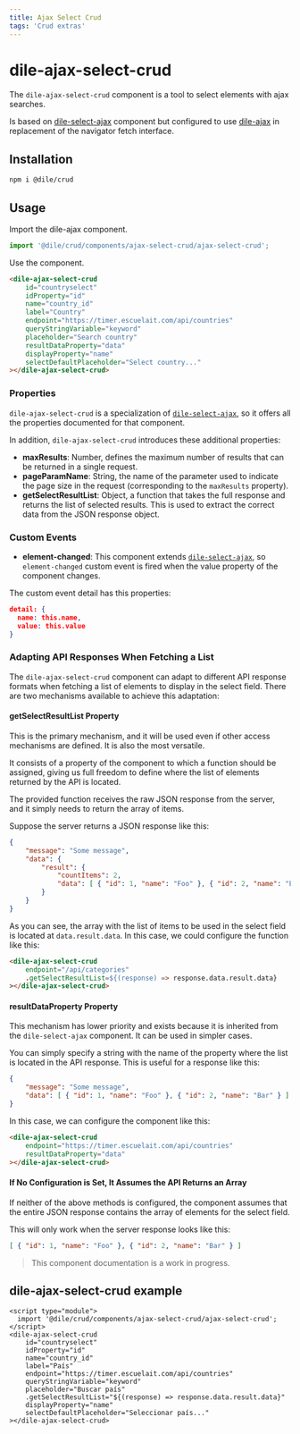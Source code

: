 ```yaml
---
title: Ajax Select Crud
tags: 'Crud extras'
---
```


# dile-ajax-select-crud

The `dile-ajax-select-crud` component is a tool to select elements with ajax searches. 

Is based on [dile-select-ajax](/components/dile-select-ajax/) component but configured to use [dile-ajax](/components/dile-select-ajax/) in replacement of the navigator fetch interface.

## Installation

```bash
npm i @dile/crud
```

## Usage

Import the dile-ajax component.

```javascript
import '@dile/crud/components/ajax-select-crud/ajax-select-crud';
```

Use the component.

```html
<dile-ajax-select-crud
    id="countryselect"
    idProperty="id"
    name="country_id"
    label="Country"
    endpoint="https://timer.escuelait.com/api/countries" 
    queryStringVariable="keyword"
    placeholder="Search country"
    resultDataProperty="data"
    displayProperty="name"
    selectDefaultPlaceholder="Select country..."
></dile-ajax-select-crud>
```

### Properties

`dile-ajax-select-crud` is a specialization of [`dile-select-ajax`](/components/dile-select-ajax/), so it offers all the properties documented for that component.

In addition, `dile-ajax-select-crud` introduces these additional properties:

- **maxResults**: Number, defines the maximum number of results that can be returned in a single request.
- **pageParamName**: String, the name of the parameter used to indicate the page size in the request (corresponding to the `maxResults` property).
- **getSelectResultList**: Object, a function that takes the full response and returns the list of selected results. This is used to extract the correct data from the JSON response object. 

### Custom Events

- **element-changed**: This component extends [`dile-select-ajax`](/components/dile-select-ajax/), so `element-changed` custom event is fired when the value property of the component changes.

The custom event detail has this properties:

```json
detail: {
  name: this.name,
  value: this.value
}
```

### Adapting API Responses When Fetching a List

The `dile-ajax-select-crud` component can adapt to different API response formats when fetching a list of elements to display in the select field. There are two mechanisms available to achieve this adaptation:

#### getSelectResultList Property

This is the primary mechanism, and it will be used even if other access mechanisms are defined. It is also the most versatile.

It consists of a property of the component to which a function should be assigned, giving us full freedom to define where the list of elements returned by the API is located.

The provided function receives the raw JSON response from the server, and it simply needs to return the array of items.

Suppose the server returns a JSON response like this:

```json
{
    "message": "Some message",
    "data": {
        "result": {
            "countItems": 2,
            "data": [ { "id": 1, "name": "Foo" }, { "id": 2, "name": "Bar" } ]
        }
    }
}
```

As you can see, the array with the list of items to be used in the select field is located at `data.result.data`. In this case, we could configure the function like this:

```html
<dile-ajax-select-crud
    endpoint="/api/categories" 
    .getSelectResultList=${(response) => response.data.result.data}
></dile-ajax-select-crud>
```

#### resultDataProperty Property

This mechanism has lower priority and exists because it is inherited from the `dile-select-ajax` component. It can be used in simpler cases.

You can simply specify a string with the name of the property where the list is located in the API response. This is useful for a response like this:

```json
{
    "message": "Some message",
    "data": [ { "id": 1, "name": "Foo" }, { "id": 2, "name": "Bar" } ]
}
```

In this case, we can configure the component like this:

```html
<dile-ajax-select-crud
    endpoint="https://timer.escuelait.com/api/countries" 
    resultDataProperty="data"
></dile-ajax-select-crud>
```

#### If No Configuration is Set, It Assumes the API Returns an Array

If neither of the above methods is configured, the component assumes that the entire JSON response contains the array of elements for the select field.

This will only work when the server response looks like this:

```json
[ { "id": 1, "name": "Foo" }, { "id": 2, "name": "Bar" } ]
```

> This component documentation is a work in progress.

## dile-ajax-select-crud example

```html:preview
<script type="module">
  import '@dile/crud/components/ajax-select-crud/ajax-select-crud';
</script>
<dile-ajax-select-crud
    id="countryselect"
    idProperty="id"
    name="country_id"
    label="País"
    endpoint="https://timer.escuelait.com/api/countries" 
    queryStringVariable="keyword"
    placeholder="Buscar país"
    .getSelectResultList="${(response) => response.data.result.data}"
    displayProperty="name"
    selectDefaultPlaceholder="Seleccionar país..."
></dile-ajax-select-crud>
```